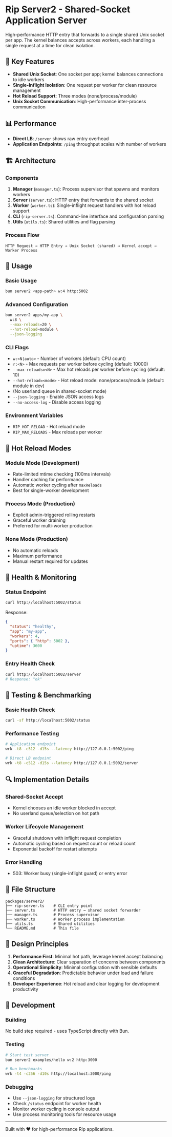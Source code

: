 # Rip Server2 - Shared-Socket Application Server

High-performance HTTP entry that forwards to a single shared Unix socket per app. The kernel balances accepts across workers, each handling a single request at a time for clean isolation.

## 🚀 Key Features

- **Shared Unix Socket**: One socket per app; kernel balances connections to idle workers
- **Single-Inflight Isolation**: One request per worker for clean resource management
- **Hot Reload Support**: Three modes (none/process/module)
- **Unix Socket Communication**: High-performance inter-process communication

## 📊 Performance

- **Direct LB**: `/server` shows raw entry overhead
- **Application Endpoints**: `/ping` throughput scales with number of workers

## 🏗️ Architecture

### Components

1. **Manager** (`manager.ts`): Process supervisor that spawns and monitors workers
2. **Server** (`server.ts`): HTTP entry that forwards to the shared socket
3. **Worker** (`worker.ts`): Single-inflight request handlers with hot reload support
4. **CLI** (`rip-server.ts`): Command-line interface and configuration parsing
5. **Utils** (`utils.ts`): Shared utilities and flag parsing

### Process Flow

```
HTTP Request → HTTP Entry → Unix Socket (shared) → Kernel accept → Worker Process
```

## 🔧 Usage

### Basic Usage
```bash
bun server2 <app-path> w:4 http:5002
```

### Advanced Configuration
```bash
bun server2 apps/my-app \
  w:8 \
  --max-reloads=20 \
  --hot-reload=module \
  --json-logging
```

### CLI Flags

- `w:<N|auto>` - Number of workers (default: CPU count)
- `r:<N>` - Max requests per worker before cycling (default: 10000)
- `--max-reloads=<N>` - Max hot reloads per worker before cycling (default: 10)
- `--hot-reload=<mode>` - Hot reload mode: none/process/module (default: module in dev)
- (No userland queue in shared-socket mode)
- `--json-logging` - Enable JSON access logs
- `--no-access-log` - Disable access logging

### Environment Variables

- `RIP_HOT_RELOAD` - Hot reload mode
- `RIP_MAX_RELOADS` - Max reloads per worker

## 🔄 Hot Reload Modes

### Module Mode (Development)
- Rate-limited mtime checking (100ms intervals)
- Handler caching for performance
- Automatic worker cycling after `maxReloads`
- Best for single-worker development

### Process Mode (Production)
- Explicit admin-triggered rolling restarts
- Graceful worker draining
- Preferred for multi-worker production

### None Mode (Production)
- No automatic reloads
- Maximum performance
- Manual restart required for updates

## 🏥 Health & Monitoring

### Status Endpoint
```bash
curl http://localhost:5002/status
```

Response:
```json
{
  "status": "healthy",
  "app": "my-app",
  "workers": 4,
  "ports": { "http": 5002 },
  "uptime": 3600
}
```

### Entry Health Check
```bash
curl http://localhost:5002/server
# Response: "ok"
```

## 🧪 Testing & Benchmarking

### Basic Health Check
```bash
curl -sf http://localhost:5002/status
```

### Performance Testing
```bash
# Application endpoint
wrk -t8 -c512 -d15s --latency http://127.0.0.1:5002/ping

# Direct LB endpoint
wrk -t8 -c512 -d15s --latency http://127.0.0.1:5002/server
```

## 🔍 Implementation Details

### Shared-Socket Accept
- Kernel chooses an idle worker blocked in accept
- No userland queue/selection on hot path

### Worker Lifecycle Management
- Graceful shutdown with inflight request completion
- Automatic cycling based on request count or reload count
- Exponential backoff for restart attempts

### Error Handling
- 503: Worker busy (single-inflight guard) or entry error

## 📁 File Structure

```
packages/server2/
├── rip-server.ts    # CLI entry point
├── server.ts        # HTTP entry → shared socket forwarder
├── manager.ts       # Process supervisor
├── worker.ts        # Worker process implementation
├── utils.ts         # Shared utilities
└── README.md        # This file
```

## 🎯 Design Principles

1. **Performance First**: Minimal hot path, leverage kernel accept balancing
2. **Clean Architecture**: Clear separation of concerns between components
3. **Operational Simplicity**: Minimal configuration with sensible defaults
4. **Graceful Degradation**: Predictable behavior under load and failure conditions
5. **Developer Experience**: Hot reload and clear logging for development productivity

## 🔧 Development

### Building
No build step required - uses TypeScript directly with Bun.

### Testing
```bash
# Start test server
bun server2 examples/hello w:2 http:3000

# Run benchmarks
wrk -t4 -c256 -d10s http://localhost:3000/ping
```

### Debugging
- Use `--json-logging` for structured logs
- Check `/status` endpoint for worker health
- Monitor worker cycling in console output
- Use process monitoring tools for resource usage

---

Built with ❤️ for high-performance Rip applications.
